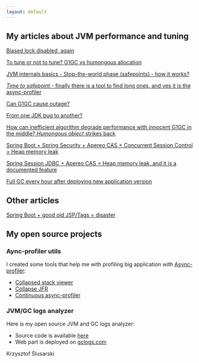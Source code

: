 ```yaml
---
layout: default
---
```


[comment]: <> (## Monday with the JVM logs)

[comment]: <> ([Introduction]&#40;2021/07/16/monday-intro.html&#41;)

## My articles about JVM performance and tuning
[Biased lock disabled, again](2020/11/09/biased.html)

[To tune or not to tune? G1GC vs humongous allocation](2020/11/10/humongous.html)

[JVM internals basics - Stop-the-world phase (safepoints) - how it works?](2020/11/13/stw.html)

[_Time to safepoint_ - finally there is a tool to find long ones, and yes it is the async-profiler](2020/11/14/tts.html)

[Can G1GC cause outage?](2020/11/29/g1outage.html)

[From one JDK bug to another?](2020/12/14/jdkbugs.html)

[How can inefficient algorithm degrade performance with innocent G1GC in the middle? _Humongous object_ strikes back](2021/01/14/inefficient.html)

[Spring Boot + Spring Security + Apereo CAS + Concurrent Session Control = Heap memory leak](2021/02/26/casboot.html)

[Spring Session JDBC + Apereo CAS = Heap memory leak, and it is a documented feature](2021/05/13/casspringjdbc.html)

[Full GC every hour after deploying new application version](2021/05/16/fullgc.html)

## Other articles
[Spring Boot + good old JSP/Tags = disaster](2021/04/04/bootjsp.html)

## My open source projects
### Aync-profiler utils
I created some tools that help me with profiling big application with [Async-profiler](https://github.com/jvm-profiling-tools/async-profiler): 
* [Collapsed stack viewer](https://github.com/krzysztofslusarski/collapsed-stack-viewer)
* [Collapse JFR](https://github.com/krzysztofslusarski/collapse-jfr)
* [Continuous async-profiler](https://github.com/krzysztofslusarski/continuous-async-profiler)

### JVM/GC logs analyzer
Here is my open source JVM and GC logs analyzer:
* Source code is available [here](https://github.com/krzysztofslusarski/jvm-gc-logs-analyzer) 
* Web part is deployed on [gclogs.com](http://gclogs.com/)

Krzysztof Ślusarski